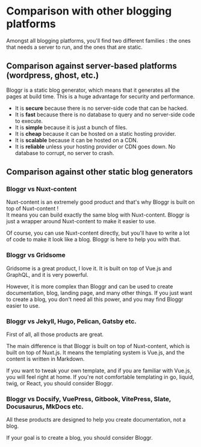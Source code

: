 # Comparison with other blogging platforms

Amongst all blogging platforms, you'll find two different families : the ones that needs a server to run, and the ones that are static.

## Comparison against server-based platforms (wordpress, ghost, etc.)

Bloggr is a static blog generator, which means that it generates all the pages at build time. This is a huge advantage for security and performance.

* It is **secure** because there is no server-side code that can be hacked.
* It is **fast** because there is no database to query and no server-side code to execute.
* It is **simple** because it is just a bunch of files.
* It is **cheap** because it can be hosted on a static hosting provider.
* It is **scalable** because it can be hosted on a CDN.
* It is **reliable** unless your hosting provider or CDN goes down. No database to corrupt, no server to crash.

## Comparison against other static blog generators

### Bloggr vs Nuxt-content

Nuxt-content is an extremely good product and that's why Bloggr is built on top of Nuxt-content !  
It means you can build exactly the same blog with Nuxt-content. Bloggr is just a wrapper around Nuxt-content to make it easier to use.

Of course, you can use Nuxt-content directly, but you'll have to write a lot of code to make it look like a blog. Bloggr is here to help you with that.

### Bloggr vs Gridsome

Gridsome is a great product, I love it. It is built on top of Vue.js and GraphQL, and it is very powerful.

However, it is more complex than Bloggr and can be used to create documentation, blog, landing page, and many other things.
If you just want to create a blog, you don't need all this power, and you may find Bloggr easier to use.


### Bloggr vs Jekyll, Hugo, Pelican, Gatsby etc.

First of all, all those products are great.

The main difference is that Bloggr is built on top of Nuxt-content, which is built on top of Nuxt.js. 
It means the templating system is Vue.js, and the content is written in Markdown.

If you want to tweak your own template, and if you are familiar with Vue.js, you will feel right at home. 
If you're not comfortable templating in go, liquid, twig, or React, you should consider Bloggr.

### Bloggr vs Docsify, VuePress, Gitbook, VitePress, Slate, Docusaurus, MkDocs etc.

All these products are designed to help you create documentation, not a blog.

If your goal is to create a blog, you should consider Bloggr.


